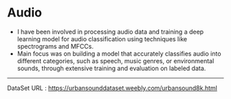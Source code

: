 # Audio

- I have been involved in processing audio data and training a deep learning model for audio classification using techniques like spectrograms and MFCCs.
- Main focus was on building a model that accurately classifies audio into different categories, such as speech, music genres, or environmental sounds, through extensive training and evaluation on labeled data.
<hr>

DataSet URL : https://urbansounddataset.weebly.com/urbansound8k.html
